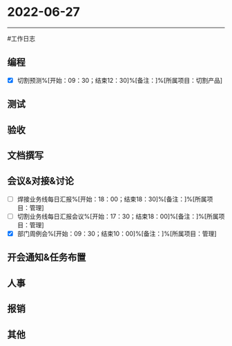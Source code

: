# 2022-06-27 

---

#工作日志

## 编程
- [x] 切割预测%[开始：09：30；结束12：30]%[备注：]%[所属项目：切割产品]


## 测试



## 验收 



## 文档撰写 



## 会议&对接&讨论

- [ ] 焊接业务线每日汇报%[开始：18：00；结束18：30]%[备注：]%[所属项目：管理]
- [ ] 切割业务线每日汇报会议%[开始：17：30；结束18：00]%[备注：]%[所属项目：管理]
- [x] 部门周例会%[开始：09：30；结束10：00]%[备注：]%[所属项目：管理]

## 开会通知&任务布置



## 人事



## 报销



## 其他



